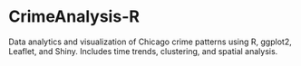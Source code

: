 # CrimeAnalysis-R
Data analytics and visualization of Chicago crime patterns using R, ggplot2, Leaflet, and Shiny. Includes time trends, clustering, and spatial analysis.
